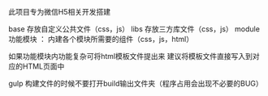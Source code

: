 此项目专为微信H5相关开发搭建

base 存放自定义公共文件（css，js）
libs 存放三方库文件（css，js）
module 功能模块 ：
内建各个模块所需要的组件（css，js，html）

如果功能模块内功能复杂可将html模板文件提出来
建议将模板文件直接写入到对应的HTML页面中

gulp 构建文件的时候不要打开build输出文件夹（程序占用会出现不必要的BUG）
